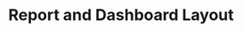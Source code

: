 ---
layout: page
title: "Report and Dashboard Layout"
description: "Report and dashboard standards at the NHSBSA"
status: DRAFT
tags: [data-viz, data-viz-layout, data-viz-home]
order:
    data-viz: 2
    data-viz-layout: 1
related:
    tag: data-viz-layout
---